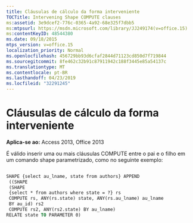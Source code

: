 ```yaml
---
title: Cláusulas de cálculo da forma interveniente
TOCTitle: Intervening Shape COMPUTE clauses
ms:assetid: 3e9dcef2-776c-0365-4a92-68e325f7dbb5
ms:mtpsurl: https://msdn.microsoft.com/library/JJ249174(v=office.15)
ms:contentKeyID: 48544380
ms.date: 09/18/2015
mtps_version: v=office.15
localization_priority: Normal
ms.openlocfilehash: 456729bb93d6cfaf2844d71123cd850d7f719844
ms.sourcegitcommit: 8fe462c32b91c87911942c188f3445e85a54137c
ms.translationtype: MT
ms.contentlocale: pt-BR
ms.lasthandoff: 04/23/2019
ms.locfileid: "32291245"
---
```

# <a name="intervening-shape-compute-clauses"></a>Cláusulas de cálculo da forma interveniente


**Aplica-se ao:** Access 2013, Office 2013

É válido inserir uma ou mais cláusulas COMPUTE entre o pai e o filho em um comando shape parametrizado, como no seguinte exemplo:

```vb 
 
SHAPE {select au_lname, state from authors} APPEND 
 ((SHAPE 
 (SHAPE 
 {select * from authors where state = ?} rs 
 COMPUTE rs, ANY(rs.state) state, ANY(rs.au_lname) au_lname 
 BY au_id) rs2 
 COMPUTE rs2, ANY(rs2.state) BY au_lname) 
RELATE state TO PARAMETER 0) 
```

